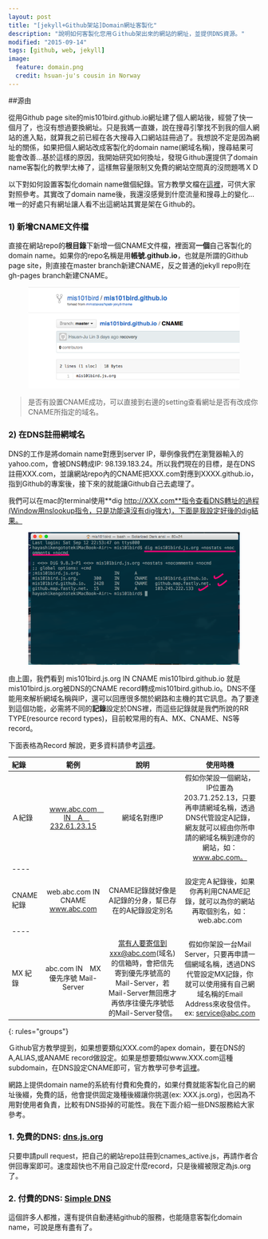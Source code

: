 ```yaml
---
layout: post
title: "[jekyll+Github架站]Domain網址客製化"
description: "說明如何客製化您用Ｇithub架出來的網站的網址，並提供DNS資源。"
modified: "2015-09-14"
tags: [github, web, jekyll]
image:
  feature: domain.png
  credit: hsuan-ju's cousin in Norway
---
```


##源由

從用Github page site的mis101bird.github.io網址建了個人網站後，經營了快一個月了，也沒有想過要換網址。只是我媽一直嫌，說在搜尋引擎找不到我的個人網站的進入點，就算我之前已經在各大搜尋入口網站註冊過了。我想說不定是因為網址的關係，如果把個人網站改成客製化的domain name(網域名稱)，搜尋結果可能會改善...基於這樣的原因，我開始研究如何換址，發現Ｇithub還提供了domain name客製化的教學!太棒了，這樣無容量限制又免費的網站空間真的沒問題嗎ＸＤ

以下對如何設置客製化domain name做個紀錄。官方教學文檔在<a href="https://help.github.com/articles/adding-a-cname-file-to-your-repository/">這裡</a>，可供大家對照參考。其實改了domain name後，我還沒感覺到什麼流量和搜尋上的變化...唯一的好處只有網址讓人看不出這網站其實是架在Ｇithub的。

### 1) 新增CNAME文件檔

直接在網站repo的**根目錄**下新增一個CNAME文件檔，裡面寫**一個**自己客製化的domain name。如果你的repo名稱是用**帳號.github.io**，也就是所謂的Github page site，則直接在master branch新建CNAME，反之普通的jekyll repo則在gh-pages branch新建CNAME。

<figure>
	<img src="/images/domain/02.png" alt="github CNAME">
	<figcaption></figcaption>
</figure>

> 是否有設置CNAME成功，可以直接到右邊的setting查看網址是否有改成你CNAME所指定的域名。

### 2) 在DNS註冊網域名

DNS的工作是將domain name對應到server IP，舉例像我們在瀏覽器輸入的yahoo.com，會被DNS轉成IP: 98.139.183.24。所以我們現在的目標，是在DNS註冊XXX.com，並讓網站repo內的CNAME把XXX.com對應到XXXX.github.io，指到Github的專案後，接下來的就能讓Github自己去處理了。

我們可以在mac的terminal使用**dig http://XXX.com**指令查看DNS轉址的過程(Ｗindow用nslookup指令，只是功能遠沒有dig強大)，下面是我設定好後的dig結果。

<figure>
	<img src="/images/domain/01.png" alt="dig url">
	<figcaption></figcaption>
</figure>

由上圖，我們看到 mis101bird.js.org IN CNAME mis101bird.github.io 就是mis101bird.js.org被DNS的CNAME record轉成mis101bird.github.io。DNS不僅能用來解析網域名稱與IP，還可以回應很多關於網路和主機的其它訊息。為了要達到這個功能，必需將不同的**記錄**設定於DNS裡，而這些記錄就是我們所說的RR TYPE(resource record types)，目前較常用的有A、MX、CNAME、NS等record。

下面表格為Record 解說，更多資料請參考<a href="http://sbonny.blogspot.tw/2009/11/dns-resource-record.html?m=1">這裡</a>。

|  紀錄  |             範例                |  說明 | 使用時機 |
|:------|:-------------------------------:|:--------:|:--------:|
| Ａ紀錄 | www.abc.com　IN　A　232.61.23.15 | 網域名對應IP | 假如你架設一個網站，IP位置為203.71.252.13，只要再申請網域名稱，透過DNS代管設定A記錄，網友就可以經由你所申請的網域名稱到達你的網站，如：www.abc.com。 | 
|----
| CNAME紀錄 | web.abc.com IN CNAME　www.abc.com | CNAME記錄就好像是A記錄的分身，幫已存在的A紀錄設定別名 | 設定完Ａ紀錄後，如果你再利用CNAME記錄，就可以為你的網站再取個別名，如：web.abc.com | 
|----
|MX 紀錄| abc.com IN　MX 優先序號 Mail-Server| 當有人要寄信到xxx@abc.com(域名)的信箱時，會把信先寄到優先序號高的Mail-Server，若Mail-Server無回應才再依序往優先序號低的Mail-Server發信。|假如你架設一台Mail Server，只要再申請一個網域名稱，透過DNS代管設定MX記錄，你就可以使用擁有自己網域名稱的Email Address來收發信件。ex: service@abc.com | 
{: rules="groups"}

Ｇithub官方教學提到，如果想要類似XXX.com的apex domain，要在DNS的A,ALIAS,或ANAME record做設定。如果是想要類似www.XXX.com這種subdomain，在DNS設定CNAME即可，官方教學可參考<a href="https://help.github.com/articles/about-custom-domains-for-github-pages-sites/#apex-domains">這裡</a>。

網路上提供domain name的系統有付費和免費的，如果付費就能客製化自己的網址後綴，免費的話，他會提供固定幾種後綴讓你挑選(ex: XXX.js.org)，也因為不用對使用者負責，比較有DNS掛掉的可能性。我在下面介紹一些DNS服務給大家參考。

### 1. 免費的DNS: <a href="https://github.com/js-org/dns.js.org">dns.js.org</a>

只要申請pull request，把自己的網站repo註冊到cnames_active.js，再請作者合併回專案即可。速度超快也不用自己設定什麼record，只是後綴被限定為js.org了。

### 2. 付費的DNS: <a href="https://dnsimple.com/domains">Simple DNS</a>

這個許多人都推，還有提供自動連結github的服務，也能隨意客製化domain name，可說是應有盡有了。
